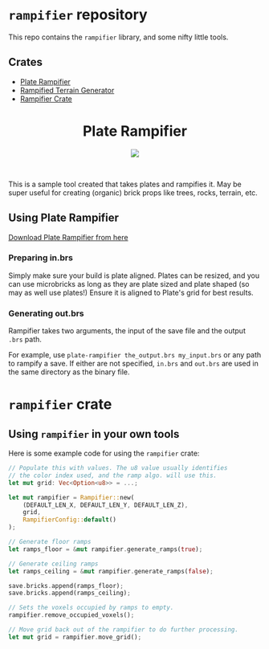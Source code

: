 # `rampifier` repository
This repo contains the `rampifier` library, and some nifty little tools.

## Crates
* [Plate Rampifier](https://github.com/Wrapperup/rampifier/tree/master/plate-rampifier)
* [Rampified Terrain Generator](https://github.com/Wrapperup/rampifier/tree/master/terrain-gen-example)
* [Rampifier Crate](https://github.com/Wrapperup/rampifier/tree/master/rampifier)

<h1 align=center>Plate Rampifier</h1>

<p align=center>
<img src=https://user-images.githubusercontent.com/7478134/148273037-be45d3f8-75d2-4a96-9b5c-eeae76c170ea.png>
</p>
<br>

This is a sample tool created that takes plates and rampifies it. May be super useful for creating (organic) brick props like trees, rocks, terrain, etc.

## Using Plate Rampifier
[Download Plate Rampifier from here](https://github.com/Wrapperup/rampifier/releases)

### Preparing in.brs
Simply make sure your build is plate aligned. Plates can be resized, and you can use microbricks as long as they are plate sized and plate shaped (so may as well use plates!) Ensure it is aligned to Plate's grid for best results.

### Generating out.brs
Rampifier takes two arguments, the input of the save file and the output `.brs` path. 

For example, use
`plate-rampifier the_output.brs my_input.brs` or any path to rampify a save. If either are not specified, `in.brs` and `out.brs` are used in the same directory as the binary file.


# `rampifier` crate

## Using `rampifier` in your own tools
Here is some example code for using the `rampifier` crate:

```rust
// Populate this with values. The u8 value usually identifies
// the color index used, and the ramp algo. will use this.
let mut grid: Vec<Option<u8>> = ...;

let mut rampifier = Rampifier::new(
    (DEFAULT_LEN_X, DEFAULT_LEN_Y, DEFAULT_LEN_Z),
    grid,
    RampifierConfig::default()
);

// Generate floor ramps
let ramps_floor = &mut rampifier.generate_ramps(true);

// Generate ceiling ramps
let ramps_ceiling = &mut rampifier.generate_ramps(false);

save.bricks.append(ramps_floor);
save.bricks.append(ramps_ceiling);

// Sets the voxels occupied by ramps to empty.
rampifier.remove_occupied_voxels();

// Move grid back out of the rampifier to do further processing.
let mut grid = rampifier.move_grid();
```
